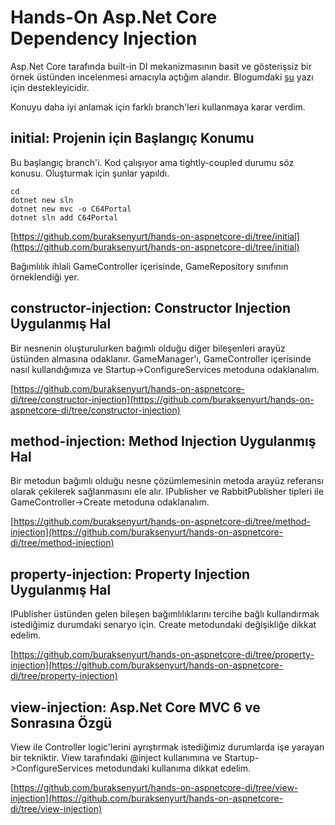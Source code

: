 # Hands-On Asp.Net Core Dependency Injection

Asp.Net Core tarafında built-in DI mekanizmasının basit ve gösterişsiz bir örnek üstünden incelenmesi amacıyla açtığım alandır. Blogumdaki [şu](https://www.buraksenyurt.com/post/asp-net-core-a-nasil-merhaba-deriz)
yazı için destekleyicidir.

Konuyu daha iyi anlamak için farklı branch'leri kullanmaya karar verdim.

## initial: Projenin için Başlangıç Konumu 

Bu başlangıç branch'i. Kod çalışıyor ama tightly-coupled durumu söz konusu. Oluşturmak için şunlar yapıldı.

```
cd 
dotnet new sln 
dotnet new mvc -o C64Portal
dotnet sln add C64Portal
```

[https://github.com/buraksenyurt/hands-on-aspnetcore-di/tree/initial](https://github.com/buraksenyurt/hands-on-aspnetcore-di/tree/initial)

Bağımlılık ihlali GameController içerisinde, GameRepository sınıfının örneklendiği yer.

## constructor-injection: Constructor Injection Uygulanmış Hal

Bir nesnenin oluşturulurken bağımlı olduğu diğer bileşenleri arayüz üstünden almasına odaklanır. GameManager'ı, GameController içerisinde nasıl kullandığımıza ve Startup->ConfigureServices metoduna odaklanalım.

[https://github.com/buraksenyurt/hands-on-aspnetcore-di/tree/constructor-injection](https://github.com/buraksenyurt/hands-on-aspnetcore-di/tree/constructor-injection)

## method-injection: Method Injection Uygulanmış Hal

Bir metodun bağımlı olduğu nesne çözümlemesinin metoda arayüz referansı olarak çekilerek sağlanmasını ele alır. IPublisher ve RabbitPublisher tipleri ile GameController->Create metoduna odaklanalım.

[https://github.com/buraksenyurt/hands-on-aspnetcore-di/tree/method-injection](https://github.com/buraksenyurt/hands-on-aspnetcore-di/tree/method-injection)

## property-injection: Property Injection Uygulanmış Hal

IPublisher üstünden gelen bileşen bağımlılıklarını tercihe bağlı kullandırmak istediğimiz durumdaki senaryo için. Create metodundaki değişikliğe dikkat edelim.

[https://github.com/buraksenyurt/hands-on-aspnetcore-di/tree/property-injection](https://github.com/buraksenyurt/hands-on-aspnetcore-di/tree/property-injection)

## view-injection: Asp.Net Core MVC 6 ve Sonrasına Özgü

View ile Controller logic'lerini ayrıştırmak istediğimiz durumlarda işe yarayan bir tekniktir. View tarafındaki @inject kullanımına ve Startup->ConfigureServices metodundaki kullanıma dikkat edelim.

[https://github.com/buraksenyurt/hands-on-aspnetcore-di/tree/view-injection](https://github.com/buraksenyurt/hands-on-aspnetcore-di/tree/view-injection)